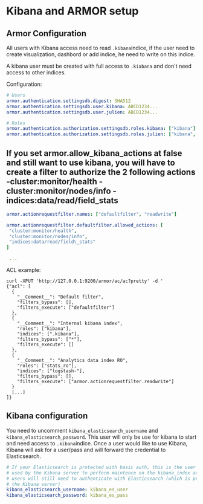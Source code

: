 # Kibana and ARMOR setup

## Armor Configuration
All users with Kibana access need to read `.kibana`indice, if the user need to create visualization, dashbord or add indice, he need to write on this indice.

A kibana user must be created with full access to `.kiabana` and don't need access to other indices.

Configuration:

```YAML
# Users
armor.authentication.settingsdb.digest: SHA512
armor.authentication.settingsdb.user.kibana: ABCD1234...
armor.authentication.settingsdb.user.julien: ABCD1234...

# Roles
armor.authentication.authorization.settingsdb.roles.kibana: ["kibana"]
armor.authentication.authorization.settingsdb.roles.julien: ["kibana", "stats_ro"]
```

If you set armor.allow\_kibana\_actions at false and still want to use kibana, you will have to create a filter to authorize the 2 following actions
 -cluster:monitor/health
 -cluster:monitor/nodes/info
 -indices:data/read/field\_stats
 -

```YAML
armor.actionrequestfilter.names: ["defaultfilter", "readwrite"]

armor.actionrequestfilter.defaultfilter.allowed_actions: [
 "cluster:monitor/health",
 "cluster:monitor/nodes/info",
 "indices:data/read/field\_stats"
]

 ...

```

ACL example:

```
curl -XPUT 'http://127.0.0.1:9200/armor/ac/ac?pretty' -d '
{"acl": [
  {
    "__Comment__": "Default filter",
    "filters_bypass": [],
    "filters_execute": ["defaultfilter"]
  },
  {
    "__Comment__": "Internal kibana index",
    "roles": ["kibana"],
    "indices": [".kibana"],
    "filters_bypass": ["*"],
    "filters_execute": []
  },
  {
    "__Comment__": "Analytics data index RO",
    "roles": ["stats_ro"],
    "indices": ["logstash-"],
    "filters_bypass": [],
    "filters_execute": ["armor.actionrequestfilter.readwrite"]
  }
  [...]
]}
```

## Kibana configuration
You need to uncomment `kibana_elasticsearch_username` and `kibana_elasticsearch_password`.
This user will only be use for kibana to start and need access to `.kibana`indice. 
Once a user would like to use Kibana, Kibana will ask for a user/pass and will forward the credential to Elasticsearch.

```YAML
# If your Elasticsearch is protected with basic auth, this is the user credentials
# used by the Kibana server to perform maintence on the kibana_index at statup. Your Kibana
# users will still need to authenticate with Elasticsearch (which is proxied thorugh
# the Kibana server)
kibana_elasticsearch_username: kibana_es_user
kibana_elasticsearch_password: kibana_es_pass
```
